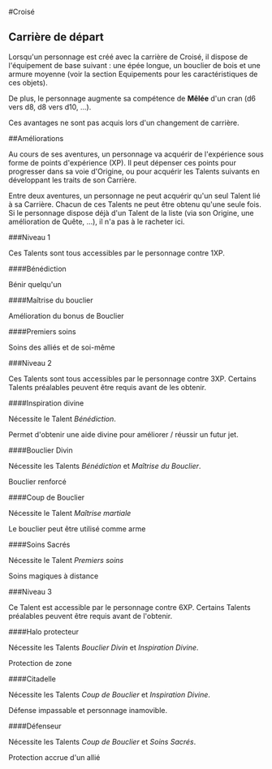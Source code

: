 #Croisé

## Carrière de départ

Lorsqu'un personnage est créé avec la carrière de Croisé, il dispose de l'équipement de base suivant : une épée longue, un bouclier de bois et une armure moyenne (voir la section Equipements pour les caractéristiques de ces objets).

De plus, le personnage augmente sa compétence de **Mêlée** d'un cran (d6 vers d8, d8 vers d10, ...).

Ces avantages ne sont pas acquis lors d'un changement de carrière.

##Améliorations

Au cours de ses aventures, un personnage va acquérir de l'expérience sous forme de points d'expérience (XP). Il peut dépenser ces points pour progresser dans sa voie d'Origine, ou pour acquérir les Talents suivants en développant les traits de son Carrière.

Entre deux aventures, un personnage ne peut acquérir qu'un seul Talent lié à sa Carrière. Chacun de ces Talents ne peut être obtenu qu'une seule fois. Si le personnage dispose déjà d'un Talent de la liste (via son Origine, une amélioration de Quête, ...), il n'a pas à le racheter ici.

###Niveau 1

Ces Talents sont tous accessibles par le personnage contre 1XP.

####Bénédiction

Bénir quelqu'un

####Maîtrise du bouclier

Amélioration du bonus de Bouclier

####Premiers soins

Soins des alliés et de soi-même

###Niveau 2

Ces Talents sont tous accessibles par le personnage contre 3XP. Certains Talents préalables peuvent être requis avant de les obtenir.

####Inspiration divine

Nécessite le Talent _Bénédiction_.

Permet d'obtenir une aide divine pour améliorer / réussir un futur jet.

####Bouclier Divin

Nécessite les Talents _Bénédiction_ et _Maîtrise du Bouclier_.

Bouclier renforcé

####Coup de Bouclier

Nécessite le Talent _Maîtrise martiale_

Le bouclier peut être utilisé comme arme

####Soins Sacrés

Nécessite le Talent _Premiers soins_

Soins magiques à distance

###Niveau 3

Ce Talent est accessible par le personnage contre 6XP. Certains Talents préalables peuvent être requis avant de l'obtenir.

####Halo protecteur

Nécessite les Talents _Bouclier Divin_ et _Inspiration Divine_.

Protection de zone

####Citadelle

Nécessite les Talents _Coup de Bouclier_ et _Inspiration Divine_.

Défense impassable et personnage inamovible.

####Défenseur

Nécessite les Talents _Coup de Bouclier_ et _Soins Sacrés_.

Protection accrue d'un allié
